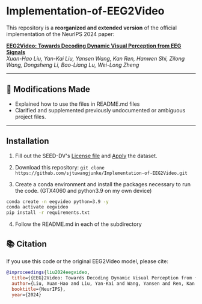 # Implementation-of-EEG2Video

This repository is a **reorganized and extended version** of the official implementation of the NeurIPS 2024 paper:

**[EEG2Video: Towards Decoding Dynamic Visual Perception from EEG Signals](https://nips.cc/virtual/2024/poster/95156)**  
*Xuan-Hao Liu, Yan-Kai Liu, Yansen Wang, Kan Ren, Hanwen Shi, Zilong Wang, Dongsheng Li, Bao-Liang Lu, Wei-Long Zheng*

---

## 🔧 Modifications Made
- Explained how to use the files in README.md files
- Clarified and supplemented previously undocumented or ambiguous project files.
---
## Installation

1. Fill out the SEED-DV's [License file](https://cloud.bcmi.sjtu.edu.cn/sharing/o64PBIsIc) and [Apply](https://bcmi.sjtu.edu.cn/ApplicationForm/apply_form/) the dataset.

2. Download this repository: ``git clone https://github.com/sjtuwangjunke/Implementation-of-EEG2Video.git``

3. Create a conda environment and install the packages necessary to run the code. (GTX4060 and python3.9 on my own device)

```bash
conda create -n eegvideo python=3.9 -y
conda activate eegvideo
pip install -r requirements.txt
```
4. Follow the README.md in each of the subdirectory

## 📚 Citation
If you use this code or the original EEG2Video model, please cite:

```bibtex
@inproceedings{liu2024eegvideo,
  title={{EEG}2Video: Towards Decoding Dynamic Visual Perception from {EEG} Signals},
  author={Liu, Xuan-Hao and Liu, Yan-Kai and Wang, Yansen and Ren, Kan and Shi, Hanwen and Wang, Zilong and Li, Dongsheng and Lu, Bao-Liang and Zheng, Wei-Long},
  booktitle={NeurIPS},
  year={2024}
